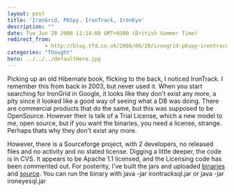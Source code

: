 ```yaml
---
layout: post
title: 'IronGrid, P6Spy, IronTrack, IronEye'
description: ""
date: Tue Jun 20 2006 11:14:08 GMT+0100 (British Summer Time)
redirect_from: 
            - http://blog.tfd.co.uk/2006/06/20/irongrid-p6spy-irontrack-ironeye/
categories: "Thought"
hero: ../../../defaultHero.jpg
---
```

Picking up an old Hibernate book, flicking to the back, I noticed IronTrack. I remember this from back in 2003, but never used it. When you start searching for IronGrid in Google, it looks like they don't exist any more, a pity since it looked like a good way of seeing what a DB was doing. There are commercial products that do the same, but this was supposed to be OpenSource. However their is talk of a Trial License, which a new model to me, open source, but if you want the binaries, you need a license, strange. Perhaps thats why they don't exist any more.

However, there is a Sourceforge project, with 2 developers, no released files and no activity and no stated license. Digging a little deeper, the code is in CVS. It appears to be Apache 1.1 licensed, and the Licensing code has been commented out. For posterity, I've built the jars and uploaded [binaries](/downloads/irongrid.bin.tgz) and [source](/downloads/irongrid.src.tgz). You can run the binary with java -jar irontracksql.jar or java -jar ironeyesql.jar
